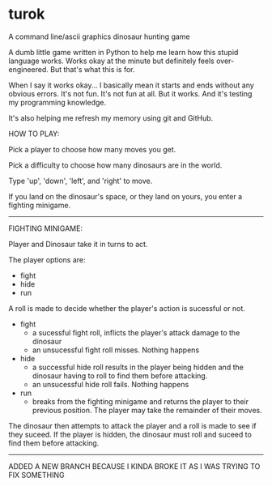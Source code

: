 # turok
A command line/ascii graphics dinosaur hunting game

A dumb little game written in Python to help me learn how this stupid language works.
Works okay at the minute but definitely feels over-engineered. But that's what this is for.

When I say it works okay... I basically mean it starts and ends without any obvious errors.
It's not fun.
It's not fun at all.
But it works. And it's testing my programming knowledge.

It's also helping me refresh my memory using git and GitHub.

HOW TO PLAY:

Pick a player to choose how many moves you get.

Pick a difficulty to choose how many dinosaurs are in the world.

Type 'up', 'down', 'left', and 'right' to move.

If you land on the dinosaur's space, or they land on yours, you enter a fighting minigame.

****************************************

FIGHTING MINIGAME:

Player and Dinosaur take it in turns to act.

The player options are:
* fight
* hide
* run

A roll is made to decide whether the player's action is sucessful or not. 

* fight
	* a sucessful fight roll, inflicts the player's attack damage to the dinosaur
	* an unsucessful fight roll misses. Nothing happens
* hide
	* a successful hide roll results in the player being hidden and the dinosaur having to roll to find them before attacking.
	* an unsucessful hide roll fails. Nothing happens
* run
	* breaks from the fighting minigame and returns the player to their previous position. The player may take the remainder of their moves.

The dinosaur then attempts to attack the player and a roll is made to see if they suceed. If the player is hidden, the dinosaur must roll and suceed to find them before attacking.

*******************************************

ADDED A NEW BRANCH BECAUSE I KINDA BROKE IT AS I WAS TRYING TO FIX SOMETHING


